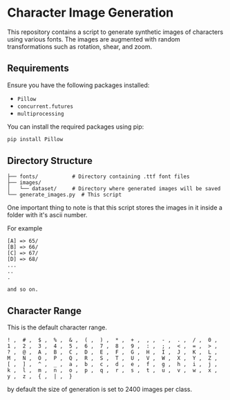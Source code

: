 # Character Image Generation

This repository contains a script to generate synthetic images of characters using various fonts. The images are augmented with random transformations such as rotation, shear, and zoom.

## Requirements

Ensure you have the following packages installed:
- `Pillow`
- `concurrent.futures`
- `multiprocessing`

You can install the required packages using pip:

```sh
pip install Pillow
```

## Directory Structure

```root_directory/
├── fonts/           # Directory containing .ttf font files
├── images/
│   └── dataset/     # Directory where generated images will be saved
└── generate_images.py  # This script
```

One important thing to note is that this script stores the images in it inside a folder with it's ascii number.

For example
```
[A] => 65/
[B] => 66/
[C] => 67/
[D] => 68/
...
..
.

and so on.
```

## Character Range

This is the default character range.

```
! ,  # ,  $ ,  % ,  & ,  ( ,  ) ,  * ,  + ,  , ,  - ,  . ,  / ,  0 ,  1 ,  2 ,  3 ,  4 ,  5 ,  6 ,  7 ,  8 ,  9 ,  : ,  ; ,  < ,  = ,  > ,  ? ,  @ ,  A ,  B ,  C ,  D ,  E ,  F ,  G ,  H ,  I ,  J ,  K ,  L ,  M ,  N ,  O ,  P ,  Q ,  R ,  S ,  T ,  U ,  V ,  W ,  X ,  Y ,  Z ,  [ ,  ] ,  ^ ,  _ ,  a ,  b ,  c ,  d ,  e ,  f ,  g ,  h ,  i ,  j ,  k ,  l ,  m ,  n ,  o ,  p ,  q ,  r ,  s ,  t ,  u ,  v ,  w ,  x ,  y ,  z ,  { ,  | ,  }

```

by default the size of generation is set to 2400 images per class.